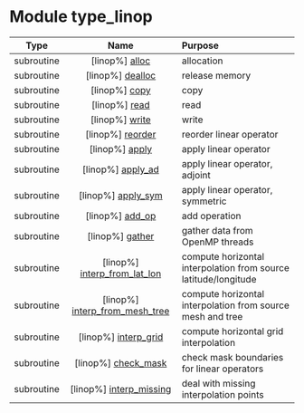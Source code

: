 # Module type_linop

| Type | Name | Purpose |
| :--: | :--: | :---------- |
| subroutine | [linop%] [alloc](https://github.com/JCSDA/saber/src/bump/type_linop.F90#L64) | allocation |
| subroutine | [linop%] [dealloc](https://github.com/JCSDA/saber/src/bump/type_linop.F90#L94) | release memory |
| subroutine | [linop%] [copy](https://github.com/JCSDA/saber/src/bump/type_linop.F90#L113) | copy |
| subroutine | [linop%] [read](https://github.com/JCSDA/saber/src/bump/type_linop.F90#L150) | read |
| subroutine | [linop%] [write](https://github.com/JCSDA/saber/src/bump/type_linop.F90#L206) | write |
| subroutine | [linop%] [reorder](https://github.com/JCSDA/saber/src/bump/type_linop.F90#L264) | reorder linear operator |
| subroutine | [linop%] [apply](https://github.com/JCSDA/saber/src/bump/type_linop.F90#L323) | apply linear operator |
| subroutine | [linop%] [apply_ad](https://github.com/JCSDA/saber/src/bump/type_linop.F90#L413) | apply linear operator, adjoint |
| subroutine | [linop%] [apply_sym](https://github.com/JCSDA/saber/src/bump/type_linop.F90#L469) | apply linear operator, symmetric |
| subroutine | [linop%] [add_op](https://github.com/JCSDA/saber/src/bump/type_linop.F90#L536) | add operation |
| subroutine | [linop%] [gather](https://github.com/JCSDA/saber/src/bump/type_linop.F90#L581) | gather data from OpenMP threads |
| subroutine | [linop%] [interp_from_lat_lon](https://github.com/JCSDA/saber/src/bump/type_linop.F90#L615) | compute horizontal interpolation from source latitude/longitude |
| subroutine | [linop%] [interp_from_mesh_tree](https://github.com/JCSDA/saber/src/bump/type_linop.F90#L691) | compute horizontal interpolation from source mesh and tree |
| subroutine | [linop%] [interp_grid](https://github.com/JCSDA/saber/src/bump/type_linop.F90#L905) | compute horizontal grid interpolation |
| subroutine | [linop%] [check_mask](https://github.com/JCSDA/saber/src/bump/type_linop.F90#L1050) | check mask boundaries for linear operators |
| subroutine | [linop%] [interp_missing](https://github.com/JCSDA/saber/src/bump/type_linop.F90#L1118) | deal with missing interpolation points |
